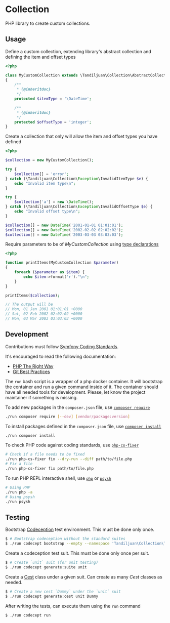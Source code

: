 Collection
==========

PHP library to create custom collections.


Usage
-----

Define a custom collection, extending library's abstract collection and defining the item and offset types

```php
<?php

class MyCustomCollection extends \Tandiljuan\Collection\AbstractCollection
{
    /**
     * {@inheritdoc}
     */
    protected $itemType = '\DateTime';

    /**
     * {@inheritdoc}
     */
    protected $offsetType = 'integer';
}
```

Create a collection that only will allow the item and offset types you have defined

```php
<?php

$collection = new MyCustomCollection();

try {
    $collection[] = 'error';
} catch (\Tandiljuan\Collection\Exception\InvalidItemType $e) {
    echo "Invalid item type\n";
}

try {
    $collection['a'] = new \DateTime();
} catch (\Tandiljuan\Collection\Exception\InvalidOffsetType $e) {
    echo "Invalid offset type\n";
}

$collection[] = new DateTime('2001-01-01 01:01:01');
$collection[] = new DateTime('2002-02-02 02:02:02');
$collection[] = new DateTime('2003-03-03 03:03:03');
```

Require parameters to be of _MyCustomCollection_ using [type declarations](http://php.net/manual/en/functions.arguments.php#functions.arguments.type-declaration)

```php
<?php

function printItems(MyCustomCollection $parameter)
{
    foreach ($parameter as $item) {
        echo $item->format('r')."\n";
    }
}

printItems($collection);

// The output will be
// Mon, 01 Jan 2001 01:01:01 +0000
// Sat, 02 Feb 2002 02:02:02 +0000
// Mon, 03 Mar 2003 03:03:03 +0000
```


Development
-----------

Contributions must follow [Symfony Coding Standards](https://symfony.com/doc/current/contributing/code/standards.html).

It's encouraged to read the following documentation:

* [PHP The Right Way](https://phptherightway.com/)
* [Git Best Practices](http://sethrobertson.github.io/GitBestPractices/)

The `run` bash script is a wrapper of a php docker container. It will bootstrap the container and run a given command inside of it. The container should have all needed tools for development. Please, let know the project maintainer if something is missing.

To add new packages in the `composer.json` file, use [`composer require`](https://getcomposer.org/doc/03-cli.md#require)

```bash
./run composer require [--dev] [vendor/package:version]
```

To install packages defined in the `composer.json` file, use [`composer install`](https://getcomposer.org/doc/03-cli.md#install-i)

```bash
./run composer install
```

To check PHP code against coding standards, use [`php-cs-fixer`](https://github.com/FriendsOfPHP/PHP-CS-Fixer)

```bash
# Check if a file needs to be fixed
./run php-cs-fixer fix --dry-run --diff path/to/file.php
# Fix a file
./run php-cs-fixer fix path/to/file.php
```

To run PHP REPL interactive shell, use [`php`](http://php.net/manual/en/features.commandline.interactive.php) or [`psysh`](https://psysh.org/)

```bash
# Using PHP
./run php -a
# Using psysh
./run psysh
```


Testing
-------

Bootstrap [Codeception](https://codeception.com/) test environment. This must be done only once.

```bash
$ # Bootstrap codeception without the standard suites
$ ./run codecept bootstrap --empty --namespace 'Tandiljuan\Collection\Tests'
```

Create a codeception test suit. This must be done only once per suit.

```bash
$ # Create `unit` suit (for unit testing)
$ ./run codecept generate:suite unit
```

Create a [Cest](https://codeception.com/docs/02-GettingStarted#Writing-a-Sample-Test) class under a given suit. Can create as many _Cest_ classes as needed.

```bash
$ # Create a new cest `Dummy` under the `unit` suit
$ ./run codecept generate:cest unit Dummy
```

After writing the tests, can execute them using the `run` command

```bash
$ ./run codecept run
```
